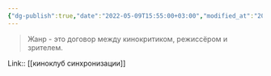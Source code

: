 ```yaml
---
{"dg-publish":true,"date":"2022-05-09T15:55:00+03:00","modified_at":"2022-05-17T22:45:41+03:00","title":"Что такое жанр?","permalink":"/openbox/quotes/202205091555/","dgHomeLink":false,"dgPassFrontmatter":true}
---
```



> Жанр - это договор между кинокритиком, режиссёром и зрителем. 

Link:: [[киноклуб синхронизации]]
